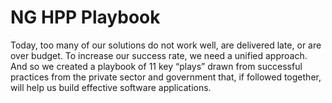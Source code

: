 # NG HPP Playbook

Today, too many of our solutions do not work well, are delivered late, or are over budget. To increase our success rate, we need a unified approach. And so we created a playbook of 11 key “plays” drawn from successful practices from the private sector and government that, if followed together, will help us build effective software applications.
